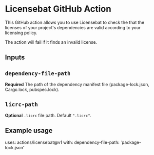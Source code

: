 # Licensebat GitHub Action

This GitHub action allows you to use Licensebat to check the that the licenses of your project's dependencies are valid according to your licensing policy.

The action will fail if it finds an invalid license.

## Inputs

## `dependency-file-path`

**Required** The path of the dependency manifest file (package-lock.json, Cargo.lock, pubspec.lock).

## `licrc-path`

**Optional** `.licrc` file path.  Default `".licrc"`.

## Example usage

uses: actions/licensebat@v1
with:
  dependency-file-path: 'package-lock.json'
  